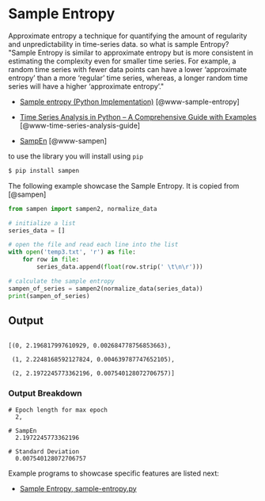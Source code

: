 # Sample Entropy

Approximate entropy a technique for quantifying the amount of 
regularity and unpredictability in time-series data. so what is 
sample Entropy? "Sample Entropy is similar to approximate entropy 
but is more consistent in estimating the complexity even for smaller
time series. For example, a random time series with fewer data 
points can have a lower ‘approximate entropy’ than a more ‘regular’
time series, whereas, a longer random time series will have a higher
‘approximate entropy’."

* [Sample entropy (Python Implementation)](https://pythonmana.com/2022/130/202205101057060253.html) [@www-sample-entropy]

* [Time Series Analysis in Python – A Comprehensive Guide with Examples](https://www.machinelearningplus.com/time-series/time-series-analysis-python/) [@www-time-series-analysis-guide]

* [SampEn](https://sampen.readthedocs.io/en/stable/) [@www-sampen]

to use the library you will install using `pip`

```bash
$ pip install sampen
```

The following example showcase the Sample Entropy. It is copied from [@sampen]

``` python
from sampen import sampen2, normalize_data

# initialize a list
series_data = []

# open the file and read each line into the list
with open('temp3.txt', 'r') as file:
    for row in file:
        series_data.append(float(row.strip(' \t\n\r')))

# calculate the sample entropy
sampen_of_series = sampen2(normalize_data(series_data))
print(sampen_of_series)
```

## Output 

```

[(0, 2.196817997610929, 0.002684778756853663),

 (1, 2.2248168592127824, 0.004639787747652105), 
 
 (2, 2.1972245773362196, 0.007540128072706757)]
```

### Output Breakdown

``` 
# Epoch length for max epoch
  2,
  
# SampEn
  2.1972245773362196
  
# Standard Deviation
  0.007540128072706757

```
Example programs to showcase specific features are listed next:

* [Sample Entropy, sample-entropy.py](https://github.com/cybertraining-dsc/su22-reu-385/blob/main/time-series-prediction/sample-entropy/sample-entropy.py)





